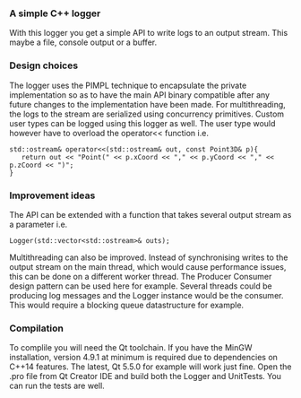 ### A simple C++ logger
With this logger you get a simple API to write logs to an output stream. This maybe a file, console output or a buffer.

### Design choices
The logger uses the PIMPL technique to encapsulate the private implementation so as to have the main API binary compatible after any future changes to the implementation have been made. For multithreading, the logs to the stream are serialized using concurrency primitives. Custom user types can be logged using this logger as well. The user type would however have to overload the operator<< function i.e.
```
std::ostream& operator<<(std::ostream& out, const Point3D& p){
   return out << "Point(" << p.xCoord << "," << p.yCoord << "," << p.zCoord << ")";
}
```

### Improvement ideas
The API can be extended with a function that takes several output stream as a parameter i.e.
```
Logger(std::vector<std::ostream>& outs);
```

Multithreading can also be improved. Instead of synchronising writes to the output stream on the main thread, which would cause performance issues, this can be done on a different worker thread. The Producer Consumer design pattern can be used here for example. Several threads could be producing log messages and the Logger instance would be the consumer. This would require a blocking queue datastructure for example.

### Compilation
To complile you will need the Qt toolchain. If you have the MinGW installation, version 4.9.1 at minimum is required due to dependencies on C++14 features. The latest, Qt 5.5.0 for example will work just fine. Open the .pro file from Qt Creator IDE and build both the Logger and UnitTests. You can run the tests are well.
